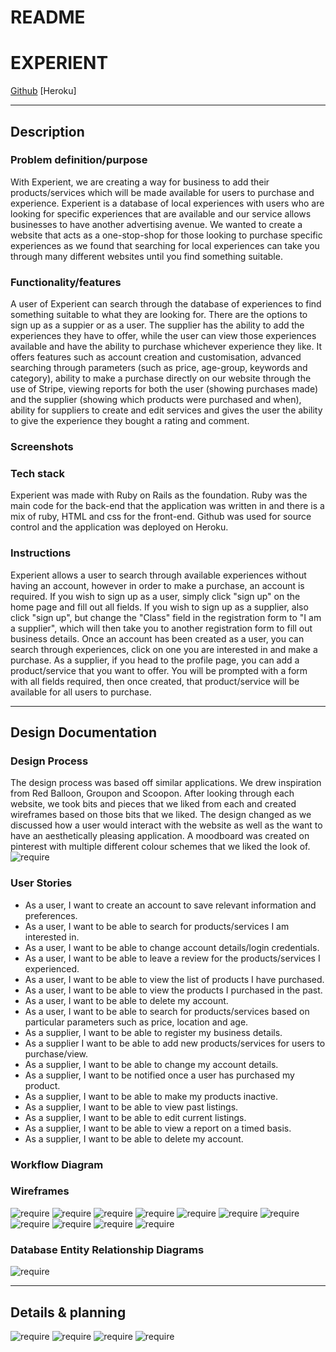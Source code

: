 # README

# EXPERIENT

[Github](https://github.com/Santosh2167/experient)
[Heroku]

---

## Description
### Problem definition/purpose
With Experient, we are creating a way for business to add their products/services which will be made available for users to purchase and experience. Experient is a database of local experiences with users who are looking for specific experiences that are available and our service allows businesses to have another advertising avenue. We wanted to create a website that acts as a one-stop-shop for those looking to purchase specific experiences as we found that searching for local experiences can take you through many different websites until you find something suitable.

### Functionality/features
A user of Experient can search through the database of experiences to find something suitable to what they are looking for. There are the options to sign up as a suppier or as a user. The supplier has the ability to add the experiences they have to offer, while the user can view those experiences available and have the ability to purchase whichever experience they like. It offers features such as account creation and customisation, advanced searching through parameters (such as price, age-group, keywords and category), ability to make a purchase directly on our website through the use of Stripe, viewing reports for both the user (showing purchases made) and the supplier (showing which products were purchased and when), ability for suppliers to create and edit services and gives the user the ability to give the experience they bought a rating and comment.

### Screenshots


### Tech stack
Experient was made with Ruby on Rails as the foundation. Ruby was the main code for the back-end that the application was written in and there is a mix of ruby, HTML and css for the front-end. Github was used for source control and the application was deployed on Heroku.

### Instructions
Experient allows a user to search through available experiences without having an account, however in order to make a purchase, an account is required. If you wish to sign up as a user, simply click "sign up" on the home page and fill out all fields. If you wish to sign up as a supplier, also click "sign up", but change the "Class" field in the registration form to "I am a supplier", which will then take you to another registration form to fill out business details. Once an account has been created as a user, you can search through experiences, click on one you are interested in and make a purchase. As a supplier, if you head to the profile page, you can add a product/service that you want to offer. You will be prompted with a form with all fields required, then once created, that product/service will be available for all users to purchase.

---

## Design Documentation
### Design Process
The design process was based off similar applications. We drew inspiration from Red Balloon, Groupon and Scoopon. After looking through each website, we took bits and pieces that we liked from each and created wireframes based on those bits that we liked. The design changed as we discussed how a user would interact with the website as well as the want to have an aesthetically pleasing application. A moodboard was created on pinterest with multiple different colour schemes that we liked the look of.
![require](docs/pinterest.png)

### User Stories
* As a user, I want to create an account to save relevant information and preferences.
* As a user, I want to be able to search for products/services I am interested in.
* As a user, I want to be able to change account details/login credentials.
* As a user, I want to be able to leave a review for the products/services I experienced.
* As a user, I want to be able to view the list of products I have purchased.
* As a user, I want to be able to view the products I purchased in the past.
* As a user, I want to be able to delete my account.
* As a user, I want to be able to search for products/services based on particular parameters such as price, location and age.
* As a supplier, I want to be able to register my business details.
* As a supplier I want to be able to add new products/services for users to purchase/view.
* As a supplier, I want to be able to change my account details.
* As a supplier, I want to be notified once a user has purchased my product.
* As a supplier, I want to be able to make my products inactive.
* As a supplier, I want to be able to view past listings.
* As a supplier, I want to be able to edit current listings.
* As a supplier, I want to be able to view a report on a timed basis.
* As a supplier, I want to be able to delete my account.

### Workflow Diagram


### Wireframes
![require](docs/wireframe1.png)
![require](docs/wireframe2.png)
![require](docs/wireframe3.png)
![require](docs/wireframe4.png)
![require](docs/wireframe5.png)
![require](docs/wireframe6.png)
![require](docs/wireframe7.png)
![require](docs/wireframe8.png)
![require](docs/wireframe9.png)
![require](docs/wireframe10.png)
![require](docs/wireframe11.png)

### Database Entity Relationship Diagrams
![require](docs/erd.png)

---

## Details & planning
![require](docs/slack.png)
![require](docs/trello1.png)
![require](docs/trello2.png)
![require](docs/trello3.png)

